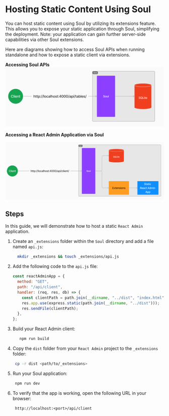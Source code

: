 # Hosting Static Content Using Soul

You can host static content using Soul by utilizing its extensions feature. This allows you to expose your static application through Soul, simplifying the deployment.  Note: your application can gain further server-side capabilities via other Soul extensions.

Here are diagrams showing how to access Soul APIs when running standalone and how to expose a static client via extensions.

**Accessing Soul APIs**
![soul standalone](../assets/images/soul-standalone.png)

**Accessing a React Admin Application via Soul**

![soul RA app](../assets//images//soul-RA-app.png)

## Steps

In this guide, we will demonstrate how to host a static `React Admin` application.

1. Create an `_extensions` folder within the `Soul` directory and add a file named `api.js`:
   ```sh
     mkdir _extensions && touch _extensions/api.js
   ```
2. Add the following code to the `api.js` file:

   ```js
   const reactAdminApp = {
     method: "GET",
     path: "/api/client",
     handler: (req, res, db) => {
       const clientPath = path.join(__dirname, "../dist", "index.html");
       res.app.use(express.static(path.join(__dirname, "../dist")));
       res.sendFile(clientPath);
     },
   };
   ```

3. Build your React Admin client:

   ```sh
      npm run build
   ```

4. Copy the `dist` folder from your `React Admin` project to the `_extensions` folder:

   ```sh
    cp -r dist <path/to/_extensions>
   ```

5. Run your Soul application:
   ```sh
    npm run dev
   ```
6. To verify that the app is working, open the following URL in your browser:
   ```
    http://localhost:<port>/api/client
   ```
